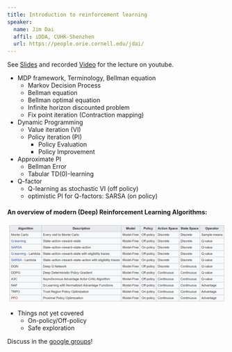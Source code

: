 ```yaml
---
title: Introduction to reinforcement learning
speaker:
  name: Jim Dai
  affil: iDDA, CUHK-Shenzhen
  url: https://people.orie.cornell.edu/jdai/
---
```


See [Slides](/static/files/SP19-Slides/RL_tutorials2019-0121jd_final.pdf) and recorded [Video](https://youtu.be/mIeoDCUmbz8) for the lecture on youtube.

- MDP framework, Terminology, Bellman equation
  - Markov Decision Process
  - Bellman equation
  - Bellman optimal equation
  - Infinite horizon discounted problem
  - Fix point iteration (Contraction mapping)
- Dynamic Programming
  - Value iteration (VI)
  - Policy iteration (PI)
    - Policy Evaluation
    - Policy Improvement
- Approximate PI
  - Bellman Error
  - Tabular TD(0)-learning
- Q-factor
  - Q-learning as stochastic VI (off policy)
  - optimistic PI for Q-factors: SARSA (on policy)


#### An overview of modern (Deep) Reinforcement Learning Algorithms:
<img src="/static/img/comp_rl_alg.png" alt="Comparison of reinforcement learning algorithms" width="800" align="middle">

- Things not yet covered
  - On-policy/Off-policy
  - Safe exploration

Discuss in the [google groups](https://groups.google.com/d/msg/rlseminar/htkybW4yYNo/Ik3krfjaEwAJ)!